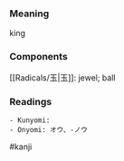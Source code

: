 ### Meaning

king

### Components

[[Radicals/玉|玉]]: jewel; ball

### Readings

```
- Kunyomi: 
- Onyomi: オウ、-ノウ
```

#kanji